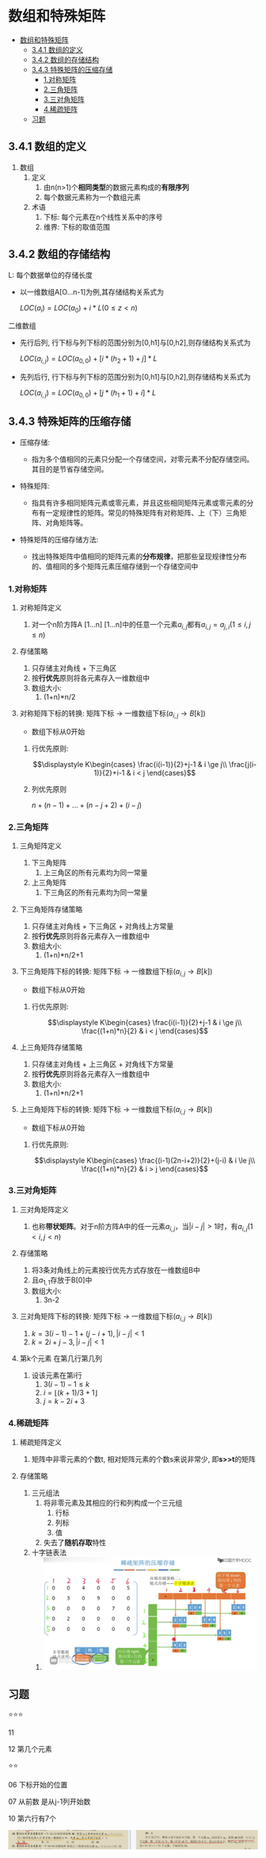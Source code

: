 # 数组和特殊矩阵

- [数组和特殊矩阵](#数组和特殊矩阵)
  - [3.4.1 数组的定义](#341-数组的定义)
  - [3.4.2 数组的存储结构](#342-数组的存储结构)
  - [3.4.3 特殊矩阵的压缩存储](#343-特殊矩阵的压缩存储)
    - [1.对称矩阵](#1对称矩阵)
    - [2.三角矩阵](#2三角矩阵)
    - [3.三对角矩阵](#3三对角矩阵)
    - [4.稀疏矩阵](#4稀疏矩阵)
  - [习题](#习题)

## 3.4.1 数组的定义

1. 数组
   1. 定义
      1. 由n(n>1)个**相同类型**的数据元素构成的**有限序列**
      2. 每个数据元素称为一个数组元素
   2. 术语
      1. 下标: 每个元素在n个线性关系中的序号
      2. 维界: 下标的取值范围

## 3.4.2 数组的存储结构

L: 每个数据单位的存储长度

- 以一维数组A[O...n-1]为例,其存储结构关系式为

    $LOC(a_i) = LOC(a_0) + i * L(0 \le z < n)$

二维数组

- 先行后列, 行下标与列下标的范围分别为[0,h1]与[0,h2],则存储结构关系式为

    $LOC(a_{i,j}) = LOC(a_{0,0}) + [i * (h_2 + 1) + j] * L$

- 先列后行, 行下标与列下标的范围分别为[0,h1]与[0,h2],则存储结构关系式为

    $LOC(a_{i,j}) = LOC(a_{0,0}) + [j * (h_1 + 1) + i] * L$

## 3.4.3 特殊矩阵的压缩存储

- 压缩存储:
  - 指为多个值相同的元素只分配一个存储空间，对零元素不分配存储空间。其目的是节省存储空间。

- 特殊矩阵:
  - 指具有许多相同矩阵元素或零元素，并且这些相同矩阵元素或零元素的分布有一定规律性的矩阵。常见的特殊矩阵有对称矩阵、上（下）三角矩阵、对角矩阵等。

- 特殊矩阵的压缩存储方法:
  - 找出特殊矩阵中值相同的矩阵元素的**分布规律**，把那些呈现规律性分布的、值相同的多个矩阵元素压缩存储到一个存储空间中

### 1.对称矩阵

1. 对称矩阵定义
   1. 对一个n阶方阵A [1...n] [1...n]中的任意一个元素$a_{i,j}$都有$a_{i,j} = a_{j,i}(1 \le i,j \le n)$

2. 存储策略
   1. 只存储主对角线 + 下三角区
   2. 按**行优先**原则将各元素存入一维数组中
   3. 数组大小:
      1. (1+n)*n/2

3. 对称矩阵下标的转换: 矩阵下标 -> 一维数组下标$(a_{i,j} \to B[k])$
   - 数组下标从0开始
   1. 行优先原则:

      $$\displaystyle K\begin{cases}
      \frac{i(i-1)}{2}+j-1 & i \ge j\\
      \frac{j(i-1)}{2}+i-1 & i < j
      \end{cases}$$

   2. 列优先原则

      $n+(n-1)+...+(n-j+2)+(i-j)$

### 2.三角矩阵

1. 三角矩阵定义
   1. 下三角矩阵
      1. 上三角区的所有元素均为同一常量
   2. 上三角矩阵
      1. 下三角区的所有元素均为同一常量

2. 下三角矩阵存储策略
   1. 只存储主对角线 + 下三角区 + 对角线上方常量
   2. 按**行优先**原则将各元素存入一维数组中
   3. 数组大小:
      1. (1+n)*n/2+1

3. 下三角矩阵下标的转换: 矩阵下标 -> 一维数组下标$(a_{i,j} \to B[k])$
   - 数组下标从0开始
   1. 行优先原则:

      $$\displaystyle K\begin{cases}
      \frac{i(i-1)}{2}+j-1 & i \ge j\\
      \frac{(1+n)*n}{2} & i < j
      \end{cases}$$

4. 上三角矩阵存储策略
   1. 只存储主对角线 + 上三角区 + 对角线下方常量
   2. 按**行优先**原则将各元素存入一维数组中
   3. 数组大小:
      1. (1+n)*n/2+1

5. 上三角矩阵下标的转换: 矩阵下标 -> 一维数组下标$(a_{i,j} \to B[k])$
   - 数组下标从0开始
   1. 行优先原则:

      $$\displaystyle K\begin{cases}
      \frac{(i-1)(2n-i+2)}{2}+(j-i) & i \le j\\
      \frac{(1+n)*n}{2} & i > j
      \end{cases}$$

### 3.三对角矩阵

1. 三对角矩阵定义
   1. 也称**带状矩阵**。对于n阶方阵A中的任一元素$a_{i,j}$，当$|i-j|>1$时，有$a_{i,j} (1<i,j<n)$

2. 存储策略
   1. 将3条对角线上的元素按行优先方式存放在一维数组B中
   2. 且$a_{1,1}$存放于B[0]中
   3. 数组大小:
      1. 3n-2

3. 三对角矩阵下标的转换: 矩阵下标 -> 一维数组下标$(a_{i,j} \to B[k])$
   1. $k=3(i-1)-1 + (j-i+1),|i-j|<1$
   2. $k=2i+j-3,|i-j|<1$

4. 第k个元素 在第几行第几列
   1. 设该元素在第i行
      1. $3(i-1)-1 \le k$
      2. $i = \lfloor (k+1)/3+1 \rfloor$
      3. $j = k-2i+3$

### 4.稀疏矩阵

1. 稀疏矩阵定义
   1. 矩阵中非零元素的个数t, 相对矩阵元素的个数s来说非常少, 即**s>>t**的矩阵

2. 存储策略
   1. 三元组法
      1. 将非零元素及其相应的行和列构成一个三元组
         1. 行标
         2. 列标
         3. 值
      2. 失去了**随机存取**特性
   2. 十字链表法
      1. ![20220805174542](https://raw.githubusercontent.com/Logible/Image/main/note_image/20220805174542.png)

## 习题

⭐⭐⭐

11

12 第几个元素

⭐⭐

06 下标开始的位置

07 从前数 是从j-1列开始数

10 第六行有7个

![20220806171642](https://raw.githubusercontent.com/Logible/Image/main/note_image/20220806171642.png)
